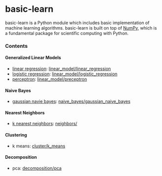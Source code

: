 # basic-learn

basic-learn is a Python module which includes basic implementation of machine learning algorithms. basic-learn is built on top of [NumPy](http://www.numpy.org/), which is a fundamental package for scientific computing with Python.

### Contents

#### Generalized Linear Models

+ [linear regression](https://linytsysu.github.io/2018/06/03/ml-linear-regression.html): [linear_model/linear_regression](bsml/linear_model/linear_regression.py)
+ [logistic regression](https://linytsysu.github.io/2018/06/06/ml-logistic-regression.html): [linear_model/logistic_regression](bsml/linear_model/logistic_regression.py)
+ [perceptron](https://linytsysu.github.io/2018/09/12/ml-perceptron.html): [linear_model/preceptron](bsml/linear_model/preceptron.py)

#### Naive Bayes

+ [gaussian navie bayes](https://linytsysu.github.io/2018/08/07/ml-gaussian-naive-bayes.html): [naive_bayes/gaussian_naive_bayes](bsml/naive_bayes/gaussian_naive_bayes.py)

#### Nearest Neighbors

+ [k nearest neighbors](https://linytsysu.github.io/2018/09/08/ml-knn.html): [neighbors/](bsml/naive_bayes/)

#### Clustering

+ k means: [cluster/k_means](bsml/cluster/k_means.py)

#### Decomposition

+ pca: [decomposition/pca](bsml/decomposition/pca.py)
